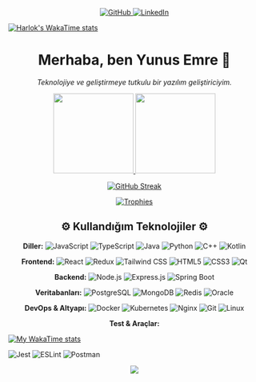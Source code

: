 <!-- Sosyal Medya ve İletişim Butonları -->

<p align="center">
<a href="https://www.google.com/search?q=https://github.com/cdprf" target="_blank">
<img alt="GitHub" src="https://www.google.com/search?q=https://img.shields.io/badge/GitHub-181717%3Fstyle%3Dfor-the-badge%26logo%3Dgithub%26logoColor%3Dwhite"/>
</a>
<a href="https://www.google.com/search?q=https://www.linkedin.com/in/yunusemreyuce/" target="_blank">
<img alt="LinkedIn" src="https://www.google.com/search?q=https://img.shields.io/badge/LinkedIn-0A66C2%3Fstyle%3Dfor-the-badge%26logo%3Dlinkedin%26logoColor%3Dwhite"/>
</a>
</p>

[![Harlok's WakaTime stats](https://github-readme-stats.vercel.app/api/wakatime?username=ffflabs)](https://github.com/anuraghazra/github-readme-stats)


<!-- Başlık ve Tanıtım -->

<h1 align="center">Merhaba, ben Yunus Emre 👋</h1>

<p align="center">
<em>Teknolojiye ve geliştirmeye tutkulu bir yazılım geliştiriciyim.</em>
</p>

<!-- GitHub İstatistikleri -->

<p align="center">
<a href="https://www.google.com/search?q=https://github.com/cdprf">
<img height="160em" src="https://www.google.com/search?q=https://github-readme-stats.vercel.app/api%3Fusername%3Dcdprf%26show_icons%3Dtrue%26theme%3Dtokyonight%26include_all_commits%3Dtrue%26count_private%3Dtrue"/>
<img height="160em" src="https://www.google.com/search?q=https://github-readme-stats.vercel.app/api/top-langs/%3Fusername%3Dcdprf%26layout%3Dcompact%26langs_count%3D10%26theme%3Dtokyonight"/>
</a>
</p>
<p align="center">
<a href="https://www.google.com/search?q=https://github.com/cdprf">
<img align="center" src="https://www.google.com/search?q=https://github-readme-streak-stats.herokuapp.com/%3Fuser%3DYOUR_USERNAME%26theme%3Dtokyonight" alt="GitHub Streak" />
</a>
</p>

<!-- GitHub Kupaları -->

<p align="center">
<a href="https://www.google.com/search?q=https://github.com/cdprf">
<img src="https://www.google.com/search?q=https://github-profile-trophy.vercel.app/%3Fusername%3Dcdprf%26theme%3Dtokyonight%26row%3D1%26column%3D7%26margin-w%3D15%26margin-h%3D15" alt="Trophies" />
</a>
</p>

<!-- Teknoloji Yığını Başlığı -->

<h2 align="center">⚙️ Kullandığım Teknolojiler ⚙️</h2>

<!-- Diller -->

<p align="center">
<strong>Diller:</strong>




<img alt="JavaScript" src="https://www.google.com/search?q=https://img.shields.io/badge/JavaScript-F7DF1E%3Fstyle%3Dfor-the-badge%26logo%3Djavascript%26logoColor%3Dblack"/>
<img alt="TypeScript" src="https://img.shields.io/badge/TypeScript-3178C6?style=for-the-badge&logo=typescript&logoColor=white"/>
<img alt="Java" src="https://img.shields.io/badge/Java-ED8B00?style=for-the-badge&logo=openjdk&logoColor=white"/>
<img alt="Python" src="https://www.google.com/search?q=https://img.shields.io/badge/Python-3776AB%3Fstyle%3Dfor-the-badge%26logo%3Dpython%26logoColor%3Dwhite"/>
<img alt="C++" src="https://www.google.com/search?q=https://img.shields.io/badge/C%2B%2B-00599C%3Fstyle%3Dfor-the-badge%26logo%3Dcplusplus%26logoColor%3Dwhite"/>
<img alt="Kotlin" src="https://www.google.com/search?q=https://img.shields.io/badge/Kotlin-7F52FF%3Fstyle%3Dfor-the-badge%26logo%3Dkotlin%26logoColor%3Dwhite"/>
</p>

<!-- Frontend Teknolojileri -->

<p align="center">
<strong>Frontend:</strong>




<img alt="React" src="https://www.google.com/search?q=https://img.shields.io/badge/React-61DAFB%3Fstyle%3Dfor-the-badge%26logo%3Dreact%26logoColor%3Dblack"/>
<img alt="Redux" src="https://www.google.com/search?q=https://img.shields.io/badge/Redux-764ABC%3Fstyle%3Dfor-the-badge%26logo%3Dredux%26logoColor%3Dwhite"/>
<img alt="Tailwind CSS" src="https://img.shields.io/badge/Tailwind_CSS-38B2AC?style=for-the-badge&logo=tailwind-css&logoColor=white"/>
<img alt="HTML5" src="https://www.google.com/search?q=https://img.shields.io/badge/HTML5-E34F26%3Fstyle%3Dfor-the-badge%26logo%3Dhtml5%26logoColor%3Dwhite"/>
<img alt="CSS3" src="https://www.google.com/search?q=https://img.shields.io/badge/CSS3-1572B6%3Fstyle%3Dfor-the-badge%26logo%3Dcss3%26logoColor%3Dwhite"/>
<img alt="Qt" src="https://www.google.com/search?q=https://img.shields.io/badge/Qt-41CD52%3Fstyle%3Dfor-the-badge%26logo%3Dqt%26logoColor%3Dwhite"/>
</p>

<!-- Backend Teknolojileri -->

<p align="center">
<strong>Backend:</strong>




<img alt="Node.js" src="https://www.google.com/search?q=https://img.shields.io/badge/Node.js-339933%3Fstyle%3Dfor-the-badge%26logo%3Dnode.js%26logoColor%3Dwhite"/>
<img alt="Express.js" src="https://www.google.com/search?q=https://img.shields.io/badge/Express.js-000000%3Fstyle%3Dfor-the-badge%26logo%3Dexpress%26logoColor%3Dwhite"/>
<img alt="Spring Boot" src="https://www.google.com/search?q=https://img.shields.io/badge/Spring_Boot-6DB33F%3Fstyle%3Dfor-the-badge%26logo%3Dspring-boot%26logoColor%3Dwhite"/>
</p>

<!-- Veritabanları -->

<p align="center">
<strong>Veritabanları:</strong>




<img alt="PostgreSQL" src="https://www.google.com/search?q=https://img.shields.io/badge/PostgreSQL-4169E1%3Fstyle%3Dfor-the-badge%26logo%3Dpostgresql%26logoColor%3Dwhite"/>
<img alt="MongoDB" src="https://www.google.com/search?q=https://img.shields.io/badge/MongoDB-47A248%3Fstyle%3Dfor-the-badge%26logo%3Dmongodb%26logoColor%3Dwhite"/>
<img alt="Redis" src="https://img.shields.io/badge/Redis-DC382D?style=for-the-badge&logo=redis&logoColor=white"/>
<img alt="Oracle" src="https://www.google.com/search?q=https://img.shields.io/badge/Oracle-F80000%3Fstyle%3Dfor-the-badge%26logo%3Doracle%26logoColor%3Dwhite"/>
</p>

<!-- DevOps & Altyapı -->

<p align="center">
<strong>DevOps & Altyapı:</strong>




<img alt="Docker" src="https://www.google.com/search?q=https://img.shields.io/badge/Docker-2496ED%3Fstyle%3Dfor-the-badge%26logo%3Ddocker%26logoColor%3Dwhite"/>
<img alt="Kubernetes" src="https://www.google.com/search?q=https://img.shields.io/badge/Kubernetes-326CE5%3Fstyle%3Dfor-the-badge%26logo%3Dkubernetes%26logoColor%3Dwhite"/>
<img alt="Nginx" src="https://img.shields.io/badge/Nginx-009639?style=for-the-badge&logo=nginx&logoColor=white"/>
<img alt="Git" src="https://img.shields.io/badge/Git-F05032?style=for-the-badge&logo=git&logoColor=white"/>
<img alt="Linux" src="https://img.shields.io/badge/Linux-FCC624?style=for-the-badge&logo=linux&logoColor=black"/>
</p>

<!-- Test & Araçlar -->

<p align="center">
<strong>Test & Araçlar:</strong>


[![My WakaTime stats](https://github-readme-stats.vercel.app/api/wakatime?username=cdprfs)](https://github.com/anuraghazra/github-readme-stats)




<img alt="Jest" src="https://www.google.com/search?q=https://img.shields.io/badge/Jest-C21325%3Fstyle%3Dfor-the-badge%26logo%3Djest%26logoColor%3Dwhite"/>
<img alt="ESLint" src="https://www.google.com/search?q=https://img.shields.io/badge/ESLint-4B32C3%3Fstyle%3Dfor-the-badge%26logo%3Deslint%26logoColor%3Dwhite"/>
<img alt="Postman" src="https://www.google.com/search?q=https://img.shields.io/badge/Postman-FF6C37%3Fstyle%3Dfor-the-badge%26logo%3Dpostman%26logoColor%3Dwhite"/>
</p>

<!-- Ziyaretçi Sayacı -->

<p align="center">
<img src="https://www.google.com/search?q=https://api.visitorbadge.io/api/visitors%3Fpath%3Dhttps%253A%252F%252Fgithub.com%252Fcdprf%26label%3DProfil%2520vists%26labelColor%3D%2523000000%26countColor%3D%2523263759%26style%3Dfor-the-badge" />
</p>
